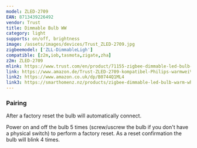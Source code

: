 ```yaml
---
model: ZLED-2709
EAN: 8713439226492
vendor: Trust
title: Dimmable Bulb WW
category: light
supports: on/off, brightness
image: /assets/images/devices/Trust_ZLED-2709.jpg
zigbeemodel: ['ZLL-DimmableLigh']
compatible: [z2m,iob,tasmota,zigate,zha]
z2m: ZLED-2709
mlink: https://www.trust.com/en/product/71155-zigbee-dimmable-led-bulb-zled-2709
link: https://www.amazon.de/Trust-ZLED-2709-kompatibel-Philips-warmwei%C3%9Fes/dp/B0744Q1ML4
link2: https://www.amazon.co.uk/dp/B0744Q1ML4
link3: https://smarthomenz.nz/products/zigbee-dimmable-led-bulb-warm-white
---
```

### Pairing
After a factory reset the bulb will automatically connect.

Power on and off the bulb 5 times (screw/uscrew the bulb if you don't have a physical switch)
to perform a factory reset.
As a reset confirmation the bulb will blink 4 times.
